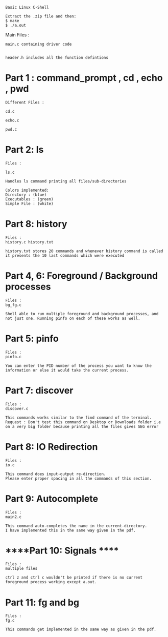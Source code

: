 <!-- file is written in markdown format -->

```
Basic Linux C-Shell
```

```
Extract the .zip file and then:
$ make
$ ./a.out
```

Main Files :
```
main.c containing driver code
```
```

header.h includes all the function defintions 
```

# ****Part 1 : command_prompt , cd , echo , pwd****

```
Different Files :
```
```
cd.c
```
```
echo.c
```
```
pwd.c
```

# ****Part 2: ls****

```
Files :
```
```
ls.c
```
```
Handles ls command printing all files/sub-directories

Colors implemented:
Directory : (blue)
Executables : (green)
Simple File : (white)
```

# ****Part  8: history****

```
Files :
history.c history.txt
```
```
history.txt stores 20 commands and whenever history command is called it presents the 10 last commands which were executed
```
# ****Part 4, 6: Foreground / Background processes****

```
Files :
bg_fg.c 
```
```
Shell able to run multiple foreground and background processes, and not just one. Running pinfo on each of these works as well.

```

# ****Part 5: pinfo****

```
Files :
pinfo.c
```
```
You can enter the PID number of the process you want to know the information or else it would take the current process. 
```

# ****Part 7: discover****

```
Files :
discover.c
```
```
This commands works similar to the find command of the terminal. 
Request : Don't test this command on Desktop or Downloads folder i.e on a very big folder because printing all the files gives SEG error 
```

# ****Part 8: IO Redirection****

```
Files :
io.c
```
```
This command does input-output re-direction. 
Please enter proper spacing in all the commands of this section. 
```

# ****Part 9: Autocomplete****

```
Files :
main2.c
```
```
This command auto-completes the name in the current-directory. 
I have implemented this in the same way given in the pdf. 
```
# ****Part 10: Signals ****

```
Files :
multiple files 
```
```
ctrl z and ctrl c wouldn't be printed if there is no current foreground process working except a.out. 
```

# ****Part 11: fg and bg****

```
Files :
fg.c 
```
```
This commands get implemented in the same way as given in the pdf. 
```


